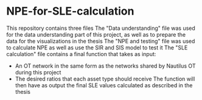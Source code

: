 # NPE-for-SLE-calculation
This repository contains three files
The "Data understanding" file was used for the data understanding part of this project, as well as to prepare the data for the visualizations in the thesis
The "NPE and testing" file was used to calculate NPE as well as use the SIR and SIS model to test it
The "SLE calculation" file contains a final function that takes as input:
- An OT network in the same form as the networks shared by Nautilus OT during this project
- The desired ratios that each asset type should receive
The function will then have as output the final SLE values calculated as described in the thesis

